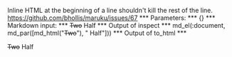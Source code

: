 Inline HTML at the beginning of a line shouldn't kill the rest of the line. https://github.com/bhollis/maruku/issues/67
*** Parameters: ***
{}
*** Markdown input: ***
<del>Two</del> Half
*** Output of inspect ***
md_el(:document, md_par([md_html("<del>Two</del>"), " Half"]))
*** Output of to_html ***
<p><del>Two</del> Half</p>

